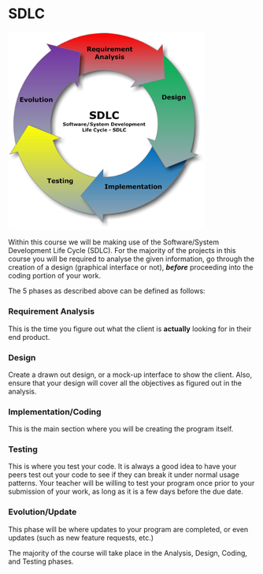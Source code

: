 # SDLC

<a href="http://upload.wikimedia.org/wikipedia/commons/1/19/SDLC_-_Software_Development_Life_Cycle.jpg"><img src="./images/SDLC.jpg" width="400" alt="Software Development Life Cycle"></a>

Within this course we will be making use of the Software/System Development Life Cycle (SDLC). For the majority of the projects in this course you will be required to analyse the given information, go through the creation of a design (graphical interface or not), **_before_** proceeding into the coding portion of your work.


The 5 phases as described above can be defined as follows:

### Requirement Analysis
This is the time you figure out what the client is **actually** looking for in their end product.

### Design
Create a drawn out design, or a mock-up interface to show the client. Also, ensure that your design will cover all the objectives as figured out in the analysis.

### Implementation/Coding
This is the main section where you will be creating the program itself.

### Testing
This is where you test your code. It is always a good idea to have your peers test out your code to see if they can break it under normal usage patterns. Your teacher will be willing to test your program once prior to your submission of your work, as long as it is a few days before the due date.

### Evolution/Update
This phase will be where updates to your program are completed, or even updates (such as new feature requests, etc.)

The majority of the course will take place in the Analysis, Design, Coding, and Testing phases.